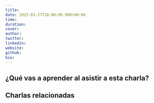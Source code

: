 ```yaml
---
title:
date: 2023-03-27T18:00:00.000+00:00
time:
duration: 
cover:
author: 
twitter: 
linkedin:
website: 
github: 
bio:
---
```


<EventSummary
    description=""
    poster="https://somosnlp.github.io/assets/images/eventos/"
    video="https://www.youtube.com/embed/"
    slides=""
    notebook=""
    name=""
    website=""
    twitter=""
    linkedin=""
    github=""
    bio=""
/>

## ¿Qué vas a aprender al asistir a esta charla?

## Charlas relacionadas

